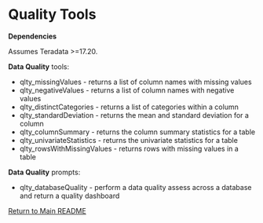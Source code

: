 # Quality Tools

**Dependencies**

Assumes Teradata >=17.20.

**Data Quality** tools:

- qlty_missingValues - returns a list of column names with missing values
- qlty_negativeValues - returns a list of column names with negative values
- qlty_distinctCategories - returns a list of categories within a column
- qlty_standardDeviation - returns the mean and standard deviation for a column
- qlty_columnSummary - returns the column summary statistics for a table
- qlty_univariateStatistics - returns the univariate statistics for a table
- qlty_rowsWithMissingValues - returns rows with missing values in a table


**Data Quality** prompts:
- qlty_databaseQuality - perform a data quality assess across a database and return a quality dashboard

[Return to Main README](../../../../README.md)
